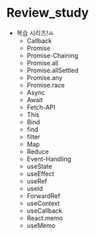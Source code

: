 # Review_study

- 복습 시리즈!ㅛ
  - Callback
  - Promise
  - Promise-Chaining
  - Promise.all
  - Promise.allSettled
  - Promise.any
  - Promise.race
  - Async
  - Await
  - Fetch-API
  - This
  - Bind
  - find
  - filter
  - Map
  - Reduce
  - Event-Handling
  - useState
  - useEffect
  - useRef
  - useId
  - ForwardRef
  - useContext
  - useCallback
  - React.memo
  - useMemo